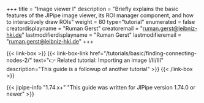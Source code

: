 +++
title = "Image viewer I"
description = "Briefly explains the basic features of the JIPipe image viewer, its ROI manager component, and how to interactively draw ROIs"
weight = 80
type="tutorial"
enumerated = false
creatordisplayname = "Ruman Gerst"
creatoremail = "ruman.gerst@leibniz-hki.de"
lastmodifierdisplayname = "Ruman Gerst"
lastmodifieremail = "ruman.gerst@leibniz-hki.de"
+++

{{< link-box >}}
    {{< link-box-link href="/tutorials/basic/finding-connecting-nodes-2/" text="👉 Related tutorial: Importing an image I/II/III" description="This guide is a followup of another tutorial" >}}
{{< /link-box >}}

{{< jipipe-info "1.74.x+" "This guide was written for JIPipe version 1.74.0 or newer" >}}